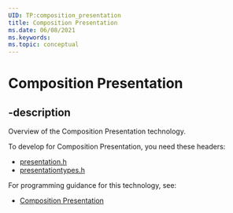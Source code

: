 ```yaml
---
UID: TP:composition_presentation
title: Composition Presentation
ms.date: 06/08/2021
ms.keywords: 
ms.topic: conceptual
---
```


# Composition Presentation

## -description

Overview of the Composition Presentation technology.

To develop for Composition Presentation, you need these headers:

* [presentation.h](../presentation/index.md)
* [presentationtypes.h](../presentationtypes/index.md)

For programming guidance for this technology, see:

* [Composition Presentation](/windows/desktop/controls)
